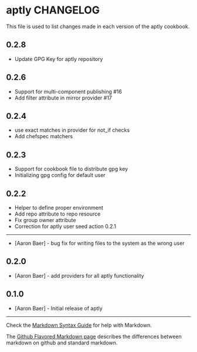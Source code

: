 aptly CHANGELOG
===============

This file is used to list changes made in each version of the aptly cookbook.

0.2.8
-----
- Update GPG Key for aptly repository

0.2.6
-----
- Support for multi-component publishing #16
- Add filter attribute in mirror provider #17

0.2.4
-----
- use exact matches in provider for not_if checks
- Add chefspec matchers

0.2.3
-----
- Support for cookbook file to distribute gpg key
- Initializing gpg config for default user

0.2.2
-----
- Helper to define proper environment
- Add repo attribute to repo resource
- Fix group owner attribute
- Correction for aptly user seed action
0.2.1
-----
- [Aaron Baer] - bug fix for writing files to the system as the wrong user

0.2.0
----
- [Aaron Baer] - add providers for all aptly functionality

0.1.0
-----
- [Aaron Baer] - Initial release of aptly

- - -
Check the [Markdown Syntax Guide](http://daringfireball.net/projects/markdown/syntax) for help with Markdown.

The [Github Flavored Markdown page](http://github.github.com/github-flavored-markdown/) describes the differences between markdown on github and standard markdown.
